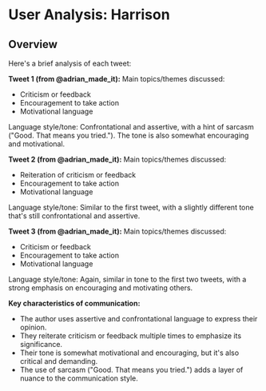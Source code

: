 # User Analysis: Harrison

## Overview

Here's a brief analysis of each tweet:

**Tweet 1 (from @adrian_made_it):**
Main topics/themes discussed:
- Criticism or feedback
- Encouragement to take action
- Motivational language

Language style/tone: Confrontational and assertive, with a hint of sarcasm ("Good. That means you tried."). The tone is also somewhat encouraging and motivational.

**Tweet 2 (from @adrian_made_it):**
Main topics/themes discussed:
- Reiteration of criticism or feedback
- Encouragement to take action
- Motivational language

Language style/tone: Similar to the first tweet, with a slightly different tone that's still confrontational and assertive.

**Tweet 3 (from @adrian_made_it):**
Main topics/themes discussed:
- Criticism or feedback
- Encouragement to take action
- Motivational language

Language style/tone: Again, similar in tone to the first two tweets, with a strong emphasis on encouraging and motivating others.

**Key characteristics of communication:**

* The author uses assertive and confrontational language to express their opinion.
* They reiterate criticism or feedback multiple times to emphasize its significance.
* Their tone is somewhat motivational and encouraging, but it's also critical and demanding.
* The use of sarcasm ("Good. That means you tried.") adds a layer of nuance to the communication style.
